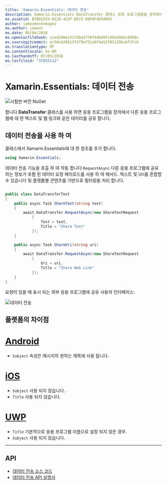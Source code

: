 ```yaml
---
title: 'Xamarin.Essentials: 데이터 전송'
description: Xamarin.Essentials DataTransfer 클래스 응용 프로그램을을 장치에서 다른 응용 프로그램에 대 한 텍스트 및 웹 링크와 같은 데이터를 공유할 수 있습니다.
ms.assetid: B7B01D55-0129-4C87-B515-89F8F4E94665
author: jamesmontemagno
ms.author: jamont
ms.date: 05/04/2018
ms.openlocfilehash: c1ed298e1317d0a3f78f4dbd9fc89a2b01c6958c
ms.sourcegitcommit: ec50c626613f2f9af51a9f4a52781129bcbf3fcb
ms.translationtype: MT
ms.contentlocale: ko-KR
ms.lasthandoff: 07/05/2018
ms.locfileid: "37855112"
---
```

# <a name="xamarinessentials-data-transfer"></a>Xamarin.Essentials: 데이터 전송

![시험판 버전 NuGet](~/media/shared/pre-release.png)

합니다 **DataTransfer** 클래스를 사용 하면 응용 프로그램을 장치에서 다른 응용 프로그램에 대 한 텍스트 및 웹 링크와 같은 데이터를 공유 합니다.

## <a name="using-data-transfer"></a>데이터 전송을 사용 하 여

클래스에서 Xamarin.Essentials에 대 한 참조를 추가 합니다.

```csharp
using Xamarin.Essentials;
```

데이터 전송 기능을 호출 하 여 작동 합니다 `RequestAsync` 다른 응용 프로그램에 공유 하는 정보가 포함 된 데이터 요청 페이로드를 사용 하 여 메서드. 텍스트 및 Uri를 혼합할 수 있습니다 및 플랫폼별 콘텐츠를 기반으로 필터링을 처리 합니다.

```csharp

public class DataTransferTest
{
    public async Task ShareText(string text)
    {
        await DataTransfer.RequestAsync(new ShareTextRequest
            {
                Text = text,
                Title = "Share Text"
            });
    }

    public async Task ShareUri(string uri)
    {
        await DataTransfer.RequestAsync(new ShareTextRequest
            {
                Uri = uri,
                Title = "Share Web Link"
            });
    }
}
```

요청이 있을 때 표시 되는 외부 응용 프로그램에 공유 사용자 인터페이스:

![데이터 전송](data-transfer-images/data-transfer.png)

## <a name="platform-differences"></a>플랫폼의 차이점

# <a name="androidtabandroid"></a>[Android](#tab/android)

* `Subject` 속성은 메시지의 원하는 제목에 사용 됩니다.

# <a name="iostabios"></a>[iOS](#tab/ios)

* `Subject` 사용 되지 않습니다.
* `Title` 사용 되지 않습니다. 

# <a name="uwptabuwp"></a>[UWP](#tab/uwp)

* `Title` 기본적으로 응용 프로그램 이름으로 설정 되지 않은 경우.
* `Subject` 사용 되지 않습니다.

-----

## <a name="api"></a>API

- [데이터 전송 소스 코드](https://github.com/xamarin/Essentials/tree/master/Xamarin.Essentials/DataTransfer)
- [데이터 전송 API 설명서](xref:Xamarin.Essentials.DataTransfer)
